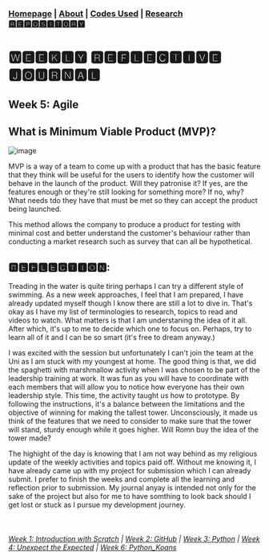 ### [Homepage](jolly20220861.github.io)   | [About](https://jolly20220861.github.io/about)   | [Codes Used](https://jolly20220861.github.io/Codes)  | [Research 🆁🅴🅿🅾🆂🅸🆃🅾🆁🆈](https://jolly20220861.github.io/journals)

# 🆆🅴🅴🅺🅻🆈 🆁🅴🅵🅻🅴🅲🆃🅸🆅🅴 🅹🅾🆄🆁🅽🅰🅻

## Week 5: Agile

## What is Minimum Viable Product (MVP)?
![image](https://user-images.githubusercontent.com/110364984/187202603-9c153fac-9a00-4f2d-b3f2-204ac092a1e3.png)

MVP is a way of a team to come up with a product that has the basic feature that they think will be useful for the users to identify how the customer will behave in the launch of the product.  Will they patronise it? If yes, are the features enough or they're still looking for something more? If no, why? What needs tdo they have that must be met so they can accept the product being launched.

This method allows the company to produce a product for testing with minimal cost and better understand the customer's behaviour rather than conducting a market research such as survey that can all be hypothetical.



## 🆁🅴🅵🅻🅴🅲🆃🅸🅾🅽:

Treading in the water is quite tiring perhaps I can try a different style of swimming. As a new week approaches, I feel that I am prepared, I have already updated myself though I know there are still a lot to dive in.  That's okay as I have my list of terminologies to research, topics to read and videos to watch.  What matters is that I am understaning the idea of it all. After which, it's up to me to decide which one to focus on. Perhaps, try to learn all of it and I can be so smart (it's free to dream anyway.)

I was excited with the session but unfortunately I can't join the team at the Uni as I am stuck with my youngest at home. The good thing is that, we did the spaghetti with marshmallow activity when I was chosen to be part of the leadership training at work.  It was fun as you will have to coordinate with each members that will allow you to notice how everyone has their own leadership style.  This time, the activity taught us how to prototype.  By following the instructions, it's a balance between the limitations and the objective of winning for making the tallest tower.  Unconsciously, it made us think of the features that we need to consider to make sure that the tower will stand, sturdy enough while it goes higher.  Will Romn buy the idea of the tower made?

The highight of the day is knowing that I am not way behind as my religious update of the weekly activities and topics paid off. Without me knowing it, I have already came up with my project for submission which I can already submit.  I prefer to finish the weeks and complete all the learning and reflection prior to submission.  My journal anyay is intended not only for the sake of the project but also for me to have somthing to look back should I get lost or stuck as I pursue my development journey.

<br>




###### [Week 1: Introduction with Scratch](jolly20220861.github.io/Week1)   | [Week 2: GitHub](https://jolly20220861.github.io/Week3)   | [Week 3: Python](https://jolly20220861.github.io/Week3)   |  [Week 4: Unexpect the Expected](https://jolly20220861.github.io/Week4)   |   [Week 6: Python_Koans](https://jolly20220861.github.io/Week6)
